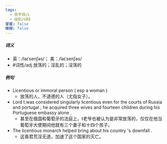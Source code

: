 ```yaml
---
tags:
  - 首字母/L
  - 级别/GRE
掌握: false
模糊: false
---
```

##### 词义
- 英：/laɪˈsenʃəs/； 美：/laɪˈsenʃəs/
- #词性/adj  放荡的；淫乱的；淫荡的
##### 例句
- Licentious or immoral person ( esp a woman )
	- 放荡的人，不道德的人（尤指女子）。
- Lord t.was considered singularly licentious even for the courts of Russia and portugal ; he acquired three wives and fourteen children during his Portuguese embassy alone .
	- 甚至在俄国和葡萄牙的法庭上，t老爷也被认为是非常放荡的，仅仅在他当葡萄牙大使期间他就有三个妻子和十四个孩子。
- The licentious monarch helped bring about his country 's downfall .
	- 这昏君荒淫无道，加速了这个国家的灭亡。

